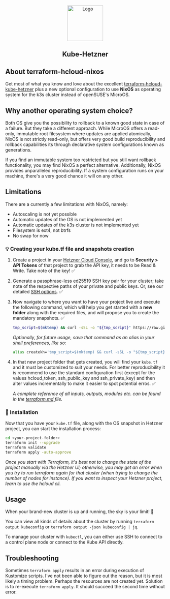 <!-- PROJECT LOGO -->
<br />
<p align="center">
  <a href="https://github.com/mysticaltech/kube-hetzner">
    <img src="https://github.com/kube-hetzner/terraform-hcloud-kube-hetzner/raw/master/.images/kube-hetzner-logo.png" alt="Logo" width="112" height="112">
  </a>

  <h2 align="center">Kube-Hetzner</h2>
</p>

## About terraform-hcloud-nixos

Get most of what you know and love about the excellent [terraform-hcloud-kube-hetzner](https://github.com/kube-hetzner/terraform-hcloud-kube-hetzner) plus a new optional configuration to use **NixOS** as operating system for the k3s cluster instead of openSUSE's MicroOS.

## Why another operating system choice?
Both OS give you the possibility to rollback to a known good state in case of a failure. But they take a different approach. While MicroOS offers a read-only, immutable root filesystem where updates are applied atomically, NixOS is not strictly read-only, but offers very good build reproducibility and rollback capabilities its through declarative system configurations known as generations.

If you find an immutable system too restricted but you still want rollback functionality, you may find NixOS a perfect alternative. Additionally, NixOS provides unparalleled reproducibility. If a system configuration runs on your machine, there's a very good chance it will on any other.

## Limitations

There are a currently a few limitations with NixOS, namely:

- Autoscaling is not yet possible
- Automatic updates of the OS is not implemented yet
- Automatic updates of the k3s cluster is not implemented yet
- Filesystem is ext4, not btrfs
- No swap for now



### 💡 Creating your kube.tf file and snapshots creation

1. Create a project in your [Hetzner Cloud Console](https://console.hetzner.cloud/), and go to **Security > API Tokens** of that project to grab the API key, it needs to be Read & Write. Take note of the key! ✅
2. Generate a passphrase-less ed25519 SSH key pair for your cluster; take note of the respective paths of your private and public keys. Or, see our detailed [SSH options](https://github.com/prinzdezibel/terraform-hcloud-nixos/blob/master/docs/ssh.md). ✅
3. Now navigate to where you want to have your project live and execute the following command, which will help you get started with a **new folder** along with the required files, and will propose you to create the mandatory snapshots. ✅

   ```sh
   tmp_script=$(mktemp) && curl -sSL -o "${tmp_script}" https://raw.githubusercontent.com/prinzdezibel/terraform-hcloud-nixos/master/scripts/create.sh && chmod +x "${tmp_script}" && "${tmp_script}" && rm "${tmp_script}"
   ```

   _Optionally, for future usage, save that command as an alias in your shell preferences, like so:_

   ```sh
   alias createkh='tmp_script=$(mktemp) && curl -sSL -o "${tmp_script}" https://raw.githubusercontent.com/prinzdezibel/terraform-hcloud-nixos/master/scripts/create.sh && chmod +x "${tmp_script}" && "${tmp_script}" && rm "${tmp_script}"'
   ```
4. In that new project folder that gets created, you will find your `kube.tf` and it must be customized to suit your needs. For better reproducibility it is recommend to use the standard configuration first (except for the values hcloud_token, ssh_public_key and ssh_private_key) and then alter values incrementally to make it easier to spot potential erros. ✅

   _A complete reference of all inputs, outputs, modules etc. can be found in the [terraform.md](https://github.com/prinzdezibel/terraform-hcloud-nixos/blob/master/docs/terraform.md) file._

### 🎯 Installation

Now that you have your `kube.tf` file, along with the OS snapshot in Hetzner project, you can start the installation process:

```sh
cd <your-project-folder>
terraform init --upgrade
terraform validate
terraform apply -auto-approve
```


_Once you start with Terraform, it's best not to change the state of the project manually via the Hetzner UI; otherwise, you may get an error when you try to run terraform again for that cluster (when trying to change the number of nodes for instance). If you want to inspect your Hetzner project, learn to use the hcloud cli._

## Usage

When your brand-new cluster is up and running, the sky is your limit! 🎉

You can view all kinds of details about the cluster by running `terraform output kubeconfig` or `terraform output -json kubeconfig | jq`.

To manage your cluster with `kubectl`, you can either use SSH to connect to a control plane node or connect to the Kube API directly.

## Troubleshooting
Sometimes `terraform apply` results in an error during execution of Kustomize scripts. I've not been able to figure out the reason, but it is most likely a timing problem. Perhaps the resources are not created yet. Solution is to re-execute `terraform apply`. It should succeed the second time without error.


